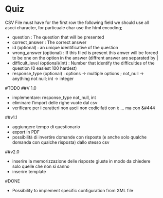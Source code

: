 ﻿Quiz
===
CSV File must have for the first row the following field
we should use all ascci character, for particuale char use the html encoding;

- question	: The question that will be presented
- correct_answer	: The correct answer
- id (optional)	: an unique identificative of the question
- wrong_answer (optional)	: If this filed is present this anwer will be forced to be one on the option in the answer (diffrent   answer are separated by |
- difficult_level (optional)(int)	 : Number that identify the difficulties of the question (0 easiest 100 hardest)
- response_type (optional)	: options -> multiple options ; not_null -> anything not null; int -> integer

#TODO
##V 1.0
- implementare: response_type  not_null, int
- eliminare l'import delle righe vuote dal csv
- verificare per i caratteri non ascii non codicifati con &egrave; ... ma con &#444

##v1.1 
- aggiungere tempo di questionario
- export in PDF
- possibilità di invertire domande con risposte (e anche solo qualche domanda con qualche risposta) dallo stesso csv

##v2.0
- inserire la memorizzazione delle risposte giuste in modo da chiedere solo quelle che non si sanno
- inserire template 

#DONE
- Possibility to implement specific configuration from XML file